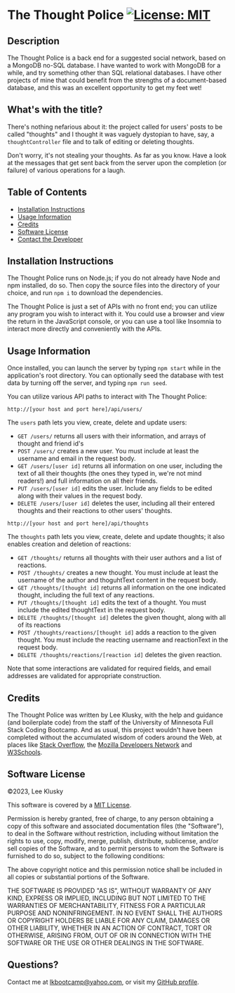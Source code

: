 # The Thought Police [![License: MIT](https://img.shields.io/badge/License-MIT-yellow.svg)](https://opensource.org/licenses/MIT)

## Description

The Thought Police is a back end for a suggested social network, based on a MongoDB no-SQL database. I have wanted to work with MongoDB for a while, and try something other than SQL relational databases. I have other projects of mine that could benefit from the strengths of a document-based database, and this was an excellent opportunity to get my feet wet!

## What's with the title?

There's nothing nefarious about it: the project called for users' posts to be called "thoughts" and I thought it was vaguely dystopian to have, say, a `thoughtController` file and to talk of editing or deleting thoughts.

Don't worry, it's not stealing your thoughts. As far as you know. Have a look at the messages that get sent back from the server upon the completion (or failure) of various operations for a laugh.

## Table of Contents

- [Installation Instructions](#installation-instructions)
- [Usage Information](#usage-information)
- [Credits](#credits)
- [Software License](#software-license)
- [Contact the Developer](#contact-the-developer)

## Installation Instructions

The Thought Police runs on Node.js; if you do not already have Node and npm installed, do so. Then copy the source files into the directory of your choice, and run `npm i` to download the dependencies.

The Thought Police is just a set of APIs with no front end; you can utilize any program you wish to interact with it. You could use a browser and view the return in the JavaScript console, or you can use a tool like Insomnia to interact more directly and conveniently with the APIs.

## Usage Information

Once installed, you can launch the server by typing `npm start` while in the application's root directory. You can optionally seed the database with test data by turning off the server, and typing `npm run seed`.

You can utilize various API paths to interact with The Thought Police:

```
http://[your host and port here]/api/users/
```

The `users` path lets you view, create, delete and update users:

- `GET /users/` returns all users with their information, and arrays of thought and friend id's
- `POST /users/` creates a new user. You must include at least the username and email in the request body.
- `GET /users/[user id]` returns all information on one user, including the text of all their thoughts (the ones they typed in, we're not mind readers!) and full information on all their friends.
- `PUT /users/[user id]` edits the user. Include any fields to be edited along with their values in the request body.
- `DELETE /users/[user id]` deletes the user, including all their entered thoughts and their reactions to other users' thoughts.

```
http://[your host and port here]/api/thoughts
```

The `thoughts` path lets you view, create, delete and update thoughts; it also enables creation and deletion of reactions:

- `GET /thoughts/` returns all thoughts with their user authors and a list of reactions.
- `POST /thoughts/` creates a new thought. You must include at least the username of the author and thoguhtText content in the request body.
- `GET /thoughts/[thought id]` returns all information on the one indicated thought, including the full text of any reactions.
- `PUT /thoughts/[thought id]` edits the text of a thought. You must include the edited thoughtText in the request body.
- `DELETE /thoughts/[thought id]` deletes the given thought, along with all of its reactions
- `POST /thoughts/reactions/[thought id]` adds a reaction to the given thought. You must include the reacting username and reactionText in the request body.
- `DELETE /thoughts/reactions/[reaction id]` deletes the given reaction.

Note that some interactions are validated for required fields, and email addresses are validated for appropriate construction.

## Credits

The Thought Police was written by Lee Klusky, with the help and guidance (and boilerplate code) from the staff of the University of Minnesota Full Stack Coding Bootcamp. And as usual, this project wouldn't have been completed without the accumulated wisdom of coders around the Web, at places like [Stack Overflow](https://www.stackoverflow.com), the [Mozilla Developers Network](https://developers.mozilla.org) and [W3Schools](https://w3schools.com).

## Software License

©2023, Lee Klusky

This software is covered by a [MIT License](https://opensource.org/licenses/MIT).

Permission is hereby granted, free of charge, to any person obtaining a copy of this software and associated documentation files (the "Software"), to deal in the Software without restriction, including without limitation the rights to use, copy, modify, merge, publish, distribute, sublicense, and/or sell copies of the Software, and to permit persons to whom the Software is furnished to do so, subject to the following conditions:

The above copyright notice and this permission notice shall be included in all copies or substantial portions of the Software.

THE SOFTWARE IS PROVIDED "AS IS", WITHOUT WARRANTY OF ANY KIND, EXPRESS OR IMPLIED, INCLUDING BUT NOT LIMITED TO THE WARRANTIES OF MERCHANTABILITY, FITNESS FOR A PARTICULAR PURPOSE AND NONINFRINGEMENT. IN NO EVENT SHALL THE AUTHORS OR COPYRIGHT HOLDERS BE LIABLE FOR ANY CLAIM, DAMAGES OR OTHER LIABILITY, WHETHER IN AN ACTION OF CONTRACT, TORT OR OTHERWISE, ARISING FROM, OUT OF OR IN CONNECTION WITH THE SOFTWARE OR THE USE OR OTHER DEALINGS IN THE SOFTWARE.

## Questions?

Contact me at <a href="mailto:lkbootcamp@yahoo.com">lkbootcamp@yahoo.com</a>, or visit my [GitHub profile](https://www.github.com/lkalliance).
